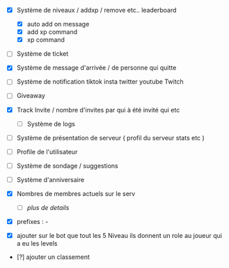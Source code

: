 - [x] Système de niveaux / addxp / remove etc.. leaderboard
  - [x] auto add on message
  - [x] add xp command
  - [x] xp command
- [ ] Système de ticket
- [x] Système de message d'arrivée / de personne qui quitte
- [ ] Système de notification tiktok insta twitter youtube Twitch
- [ ] Giveaway
- [x] Track Invite / nombre d'invites par qui à été invité qui etc
  - [ ] Système de logs
- [ ] Système de présentation de serveur ( profil du serveur stats etc )
- [ ] Profile de l'utilisateur
- [ ] Système de sondage / suggestions
- [ ] Système d'anniversaire
- [x] Nombres de membres actuels sur le serv
  - [ ] _plus de details_
- [x] prefixes : -

- [x] ajouter sur le bot que tout les 5 Niveau ils donnent un role au joueur qui a eu les levels

- [?] ajouter un classement

